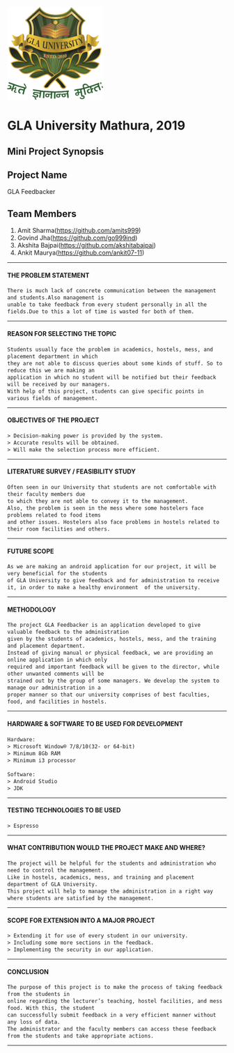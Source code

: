 ![gla university logo](./images/uni_logo.png)

# GLA University Mathura, 2019

## Mini Project Synopsis

## Project Name
GLA Feedbacker

## Team Members

1. Amit Sharma(https://github.com/amits999)
2. Govind Jha(https://github.com/go999ind)
3. Akshita Bajpai(https://github.com/akshitabajpai)
4. Ankit Maurya(https://github.com/ankit07-11)

___

#### THE PROBLEM STATEMENT

```
There is much lack of concrete communication between the management and students.Also management is
unable to take feedback from every student personally in all the fields.Due to this a lot of time is wasted for both of them.
```

___

#### REASON FOR SELECTING THE TOPIC

```
Students usually face the problem in academics, hostels, mess, and placement department in which
they are not able to discuss queries about some kinds of stuff. So to reduce this we are making an
application in which no student will be notified but their feedback will be received by our managers.
With help of this project, students can give specific points in various fields of management.
```

___

#### OBJECTIVES OF THE PROJECT

```
> Decision-making power is provided by the system.
> Accurate results will be obtained.
> Will make the selection process more efficient.

```

___

#### LITERATURE SURVEY / FEASIBILITY STUDY

```
Often seen in our University that students are not comfortable with their faculty members due
to which they are not able to convey it to the management.
Also, the problem is seen in the mess where some hostelers face problems related to food items
and other issues. Hostelers also face problems in hostels related to their room facilities and others.

```

___

#### FUTURE SCOPE

```
As we are making an android application for our project, it will be very beneficial for the students
of GLA University to give feedback and for administration to receive it, in order to make a healthy environment  of the university.
```

___

#### METHODOLOGY

```
The project GLA Feedbacker is an application developed to give valuable feedback to the administration
given by the students of academics, hostels, mess, and the training and placement department.
Instead of giving manual or physical feedback, we are providing an online application in which only
required and important feedback will be given to the director, while other unwanted comments will be
strained out by the group of some managers. We develop the system to manage our administration in a
proper manner so that our university comprises of best faculties, food, and facilities in hostels.

```

___

#### HARDWARE & SOFTWARE TO BE USED FOR DEVELOPMENT

```
Hardware:
> Microsoft Window® 7/8/10(32- or 64-bit)
> Minimum 8Gb RAM
> Minimum i3 processor

Software:
> Android Studio
> JDK

```

___

#### TESTING TECHNOLOGIES TO BE USED

```
> Espresso
```

___

#### WHAT CONTRIBUTION WOULD THE PROJECT MAKE AND WHERE?

```
The project will be helpful for the students and administration who need to control the management.
Like in hostels, academics, mess, and training and placement department of GLA University.
This project will help to manage the administration in a right way where students are satisfied by the management.
```

___

#### SCOPE FOR EXTENSION INTO A MAJOR PROJECT

```
> Extending it for use of every student in our university.
> Including some more sections in the feedback.
> Implementing the security in our application.
```

___

#### CONCLUSION

```
The purpose of this project is to make the process of taking feedback from the students in
online regarding the lecturer’s teaching, hostel facilities, and mess food. With this, the student
can successfully submit feedback in a very efficient manner without any loss of data.
The administrator and the faculty members can access these feedback from the students and take appropriate actions.
```

___
